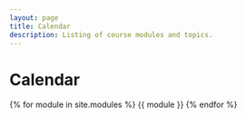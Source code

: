 ```yaml
---
layout: page
title: Calendar
description: Listing of course modules and topics.
---
```


# Calendar

{% for module in site.modules %}
{{ module }}
{% endfor %}

